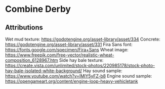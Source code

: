 # Combine Derby

## Attributions

Wet mud texture: https://godotengine.org/asset-library/asset/334
Concrete: https://godotengine.org/asset-library/asset/331
Fira Sans font: https://fonts.google.com/specimen/Fira+Sans
Wheat image: https://www.freepik.com/free-vector/realistic-wheat-composition_6128967.htm
Side hay bale texture: https://create.vista.com/unlimited/stock-photos/220985178/stock-photo-hay-bale-isolated-white-background/
Hay sound sample: https://www.youtube.com/watch?v=lMlY5yFZ-b8
Engine sound sample: https://opengameart.org/content/engine-loop-heavy-vehicletank
